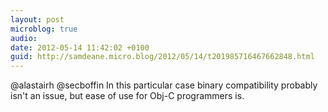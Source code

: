 ```yaml
---
layout: post
microblog: true
audio: 
date: 2012-05-14 11:42:02 +0100
guid: http://samdeane.micro.blog/2012/05/14/t201985716467662848.html
---
```

@alastairh @secboffin In this particular case binary compatibility probably isn't an issue, but ease of use for Obj-C programmers is.
